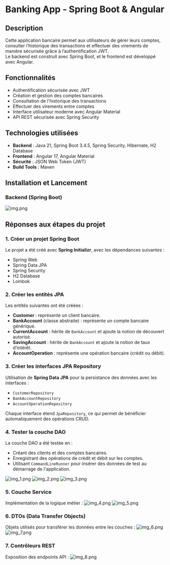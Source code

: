 # Banking App - Spring Boot & Angular

## Description
Cette application bancaire permet aux utilisateurs de gérer leurs comptes, consulter l’historique des transactions et effectuer des virements de manière sécurisée grâce à l’authentification JWT.  
Le backend est construit avec Spring Boot, et le frontend est développé avec Angular.

## Fonctionnalités
- Authentification sécurisée avec JWT
- Création et gestion des comptes bancaires
- Consultation de l'historique des transactions
- Effectuer des virements entre comptes
- Interface utilisateur moderne avec Angular Material
- API REST sécurisée avec Spring Security

## Technologies utilisées
- **Backend** : Java 21, Spring Boot 3.4.5, Spring Security, Hibernate, H2 Database
- **Frontend** : Angular 17, Angular Material
- **Sécurité** : JSON Web Token (JWT)
- **Build Tools** : Maven

## Installation et Lancement

### Backend (Spring Boot)

![img.png](img.png)


## Réponses aux étapes du projet

### 1. Créer un projet Spring Boot
Le projet a été créé avec **Spring Initializr**, avec les dépendances suivantes :
- Spring Web
- Spring Data JPA
- Spring Security
- H2 Database
- Lombok

### 2. Créer les entités JPA
Les entités suivantes ont été créées :
- **Customer** : représente un client bancaire.
- **BankAccount** (classe abstraite) : représente un compte bancaire générique.
- **CurrentAccount** : hérite de `BankAccount` et ajoute la notion de découvert autorisé.
- **SavingAccount** : hérite de `BankAccount` et ajoute la notion de taux d’intérêt.
- **AccountOperation** : représente une opération bancaire (crédit ou débit).

### 3. Créer les interfaces JPA Repository
Utilisation de **Spring Data JPA** pour la persistance des données avec les interfaces :
- `CustomerRepository`
- `BankAccountRepository`
- `AccountOperationRepository`

Chaque interface étend `JpaRepository`, ce qui permet de bénéficier automatiquement des opérations CRUD.

### 4. Tester la couche DAO
La couche DAO a été testée en :
- Créant des clients et des comptes bancaires.
- Enregistrant des opérations de crédit et débit sur les comptes.
- Utilisant `CommandLineRunner` pour insérer des données de test au démarrage de l'application.

![img_1.png](img_1.png)
![img_2.png](img_2.png)
![img_3.png](img_3.png)

### 5. Couche Service
Implémentation de la logique métier :
![img_4.png](img_4.png)
![img_5.png](img_5.png)

### 6. DTOs (Data Transfer Objects)
Objets utilisés pour transférer les données entre les couches :
![img_6.png](img_6.png)
![img_7.png](img_7.png)

### 7. Contrôleurs REST
Exposition des endpoints API :
![img_8.png](img_8.png)









